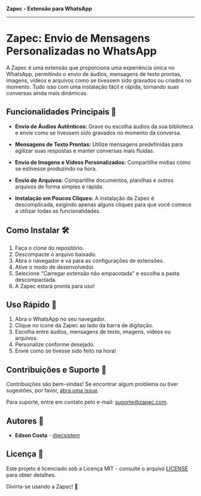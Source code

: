**Zapec - Extensão para WhatsApp**

---

# Zapec: Envio de Mensagens Personalizadas no WhatsApp

A Zapec é uma extensão que proporciona uma experiência única no WhatsApp, permitindo o envio de áudios, mensagens de texto prontas, imagens, vídeos e arquivos como se tivessem sido gravados ou criados no momento. Tudo isso com uma instalação fácil e rápida, tornando suas conversas ainda mais dinâmicas.

## Funcionalidades Principais 🚀

- **Envio de Áudios Autênticos:** Grave ou escolha áudios da sua biblioteca e envie como se tivessem sido gravados no momento da conversa.

- **Mensagens de Texto Prontas:** Utilize mensagens predefinidas para agilizar suas respostas e manter conversas mais fluidas.

- **Envio de Imagens e Vídeos Personalizados:** Compartilhe mídias como se estivesse produzindo na hora.

- **Envio de Arquivos:** Compartilhe documentos, planilhas e outros arquivos de forma simples e rápida.

- **Instalação em Poucos Cliques:** A instalação da Zapec é descomplicada, exigindo apenas alguns cliques para que você comece a utilizar todas as funcionalidades.

## Como Instalar 🛠️

1. Faça o clone do repositório.
2. Descompacte o arquivo baixado.
3. Abra o navegador e vá para as configurações de extensões.
4. Ative o modo de desenvolvedor.
5. Selecione "Carregar extensão não empacotada" e escolha a pasta descompactada.
6. A Zapec estará pronta para uso!

## Uso Rápido 💬

1. Abra o WhatsApp no seu navegador.
2. Clique no ícone da Zapec ao lado da barra de digitação.
3. Escolha entre áudios, mensagens de texto, imagens, vídeos ou arquivos.
4. Personalize conforme desejado.
5. Envie como se tivesse sido feito na hora!

## Contribuições e Suporte 🤝

Contribuições são bem-vindas! Se encontrar algum problema ou tiver sugestões, por favor, [abra uma issue](https://github.com/ecsistem/ZapEC-whatsapp-pluggin-chrome/issues).

Para suporte, entre em contato pelo e-mail: [suporte@zapec.com](mailto:suporte@zapec.com).

## Autores 👤

- **Edson Costa** - [@ecsistem](https://github.com/ecsistem)

## Licença 📄

Este projeto é licenciado sob a Licença MIT - consulte o arquivo [LICENSE](LICENSE) para obter detalhes.

Divirta-se usando a Zapec! 🎉